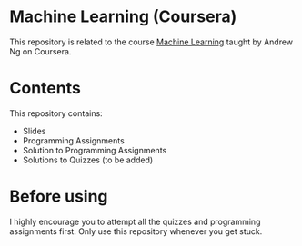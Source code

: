 # Machine Learning (Coursera)
This repository is related to the course [Machine Learning](https://www.coursera.org/learn/machine-learning) taught by Andrew Ng on Coursera.

# Contents
This repository contains:
- Slides
- Programming Assignments
- Solution to Programming Assignments
- Solutions to Quizzes (to be added)

# Before using
I highly encourage you to attempt all the quizzes and programming assignments first. Only use this repository whenever you get stuck.
